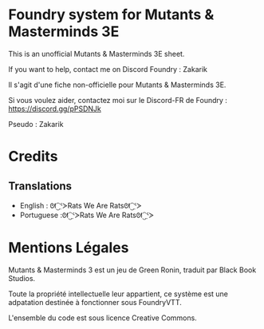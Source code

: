 # Foundry system for Mutants & Masterminds 3E
This is an unofficial Mutants & Masterminds 3E sheet.

If you want to help, contact me on Discord Foundry : Zakarik

Il s'agit d'une fiche non-officielle pour Mutants & Masterminds 3E.

Si vous voulez aider, contactez moi sur le Discord-FR de Foundry : https://discord.gg/pPSDNJk

Pseudo : Zakarik

# Credits
## Translations
- English : ᘛ⁐̤ᕐᐷRats We Are Ratsᘛ⁐̤ᕐᐷ
- Portuguese :ᘛ⁐̤ᕐᐷRats We Are Ratsᘛ⁐̤ᕐᐷ

# Mentions Légales
Mutants & Masterminds 3 est un jeu de Green Ronin, traduit par Black Book Studios.

Toute la propriété intellectuelle leur appartient, ce système est une adpatation destinée à fonctionner sous FoundryVTT.

L'ensemble du code est sous licence Creative Commons.
